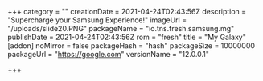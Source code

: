 +++
category = ""
creationDate = 2021-04-24T02:43:56Z
description = "Supercharge your Samsung Experience!"
imageUrl = "/uploads/slide20.PNG"
packageName = "io.tns.fresh.samsung.mg"
publishDate = 2021-04-24T02:43:56Z
rom = "fresh"
title = "My Galaxy"
[addon]
noMirror = false
packageHash = "hash"
packageSize = 10000000
packageUrl = "https://google.com"
versionName = "12.0.0.1"

+++
